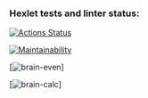 ### Hexlet tests and linter status:
[![Actions Status](https://github.com/EinfachDietmar/python-project-49/actions/workflows/hexlet-check.yml/badge.svg)](https://github.com/EinfachDietmar/python-project-49/actions)

[![Maintainability](https://api.codeclimate.com/v1/badges/32b20642cc0815f637f3/maintainability)](https://codeclimate.com/github/EinfachDietmar/python-project-49/maintainability)

[![brain-even](https://asciinema.org/a/C6w8mCST6lgOqKtzl1MPcCagz)]

[![brain-calc](https://asciinema.org/a/OhzYrM1aMuXIgtQOMooFASUoO)]
